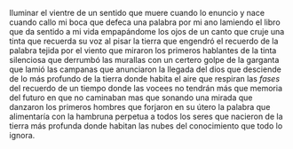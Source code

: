 Iluminar el vientre de un sentido que muere cuando lo enuncio y nace cuando callo mi boca que defeca una palabra por mi ano lamiendo el libro que da sentido a mi vida empapándome los ojos de un canto que cruje una tinta que recuerda su voz al pisar la tierra que engendró el recuerdo de la palabra tejida por el viento que miraron los primeros hablantes de la tinta silenciosa que derrumbó las murallas con un certero golpe de la garganta que lamió las campanas que anunciaron la llegada del dios que desciende de lo más profundo de la tierra donde habita el aire que respiran las *fases* del recuerdo de un tiempo donde las vocees no tendrán más que memoria del futuro en que no caminaban mas que sonando una mirada que danzaron los primeros hombres que forjaron en su útero la palabra que alimentaría con la hambruna perpetua a todos los seres que nacieron de la tierra más profunda donde habitan las nubes del conocimiento que todo lo ignora.
